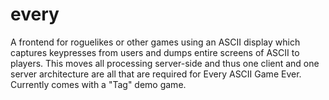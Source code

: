 every
=====

A frontend for roguelikes or other games using an ASCII display which captures keypresses from users and dumps entire screens of ASCII to players.  This moves all processing server-side and thus one client and one server architecture are all that are required for Every ASCII Game Ever.  Currently comes with a "Tag" demo game.
